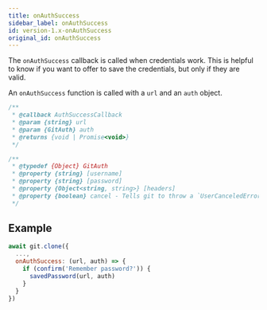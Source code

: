 ```yaml
---
title: onAuthSuccess
sidebar_label: onAuthSuccess
id: version-1.x-onAuthSuccess
original_id: onAuthSuccess
---
```


The `onAuthSuccess` callback is called when credentials work. This is helpful to know if you want to offer to save the credentials, but only if they are valid.

An `onAuthSuccess` function is called with a `url` and an `auth` object.

```js
/**
 * @callback AuthSuccessCallback
 * @param {string} url
 * @param {GitAuth} auth
 * @returns {void | Promise<void>}
 */

/**
 * @typedef {Object} GitAuth
 * @property {string} [username]
 * @property {string} [password]
 * @property {Object<string, string>} [headers]
 * @property {boolean} cancel - Tells git to throw a `UserCanceledError` (instead of an `HTTPError`).
 */
```

## Example

```js
await git.clone({
  ...,
  onAuthSuccess: (url, auth) => {
    if (confirm('Remember password?')) {
      savedPassword(url, auth)
    }
  }
})
```
